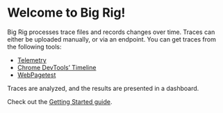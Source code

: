 <!--

Copyright 2015 Google Inc. All rights reserved.

Licensed under the Apache License, Version 2.0 (the "License");
you may not use this file except in compliance with the License.
You may obtain a copy of the License at

    http://www.apache.org/licenses/LICENSE-2.0

Unless required by applicable law or agreed to in writing, software
distributed under the License is distributed on an "AS IS" BASIS,
WITHOUT WARRANTIES OR CONDITIONS OF ANY KIND, either express or implied.
See the License for the specific language governing permissions and
limitations under the License.

-->

# Welcome to Big Rig!

Big Rig processes trace files and records changes over time. Traces can either be uploaded manually, or via an endpoint. You can get traces from the following tools:

* [Telemetry](https://www.chromium.org/developers/telemetry)
* [Chrome DevTools’ Timeline](https://developer.chrome.com/devtools/docs/timeline)
* [WebPagetest](http://webpagetest.org)

Traces are analyzed, and the results are presented in a dashboard.

Check out the [Getting Started guide](./getting-started/).
